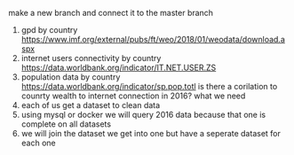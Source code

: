 make a new branch and connect it to the master branch
1. gpd by country https://www.imf.org/external/pubs/ft/weo/2018/01/weodata/download.aspx
2. internet users connectivity by country https://data.worldbank.org/indicator/IT.NET.USER.ZS
3. population data by country https://data.worldbank.org/indicator/sp.pop.totl
is there a corilation to counrty wealth to internet connection in 2016?
what we need 
1. each of us get a dataset to clean data
2. using mysql or docker we will query 2016 data because that one is complete on all datasets
3. we will join the dataset we get into one but have a seperate dataset for each one
